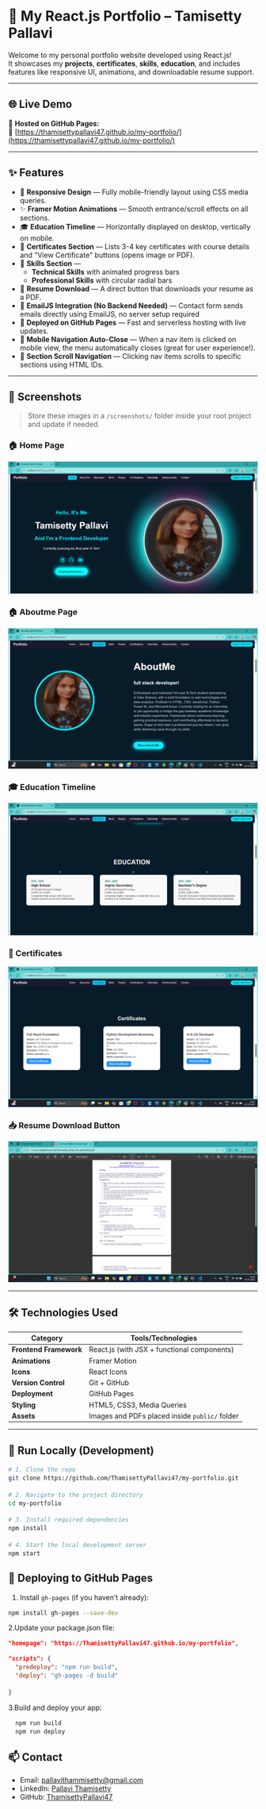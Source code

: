 # 💼 My React.js Portfolio – Tamisetty Pallavi

Welcome to my personal portfolio website developed using React.js!  
It showcases my **projects**, **certificates**, **skills**, **education**, and includes features like responsive UI, animations, and downloadable resume support.

---

## 🌐 Live Demo

🚀 **Hosted on GitHub Pages:**  
🔗 [https://thamisettypallavi47.github.io/my-portfolio/](https://thamisettypallavi47.github.io/my-portfolio/)

---

## ✨ Features

- 🔄 **Responsive Design** — Fully mobile-friendly layout using CSS media queries.
- ✨ **Framer Motion Animations** — Smooth entrance/scroll effects on all sections.
- 🎓 **Education Timeline** — Horizontally displayed on desktop, vertically on mobile.
- 📂 **Certificates Section** — Lists 3-4 key certificates with course details and "View Certificate" buttons (opens image or PDF).
- 🧰 **Skills Section** — 
  - **Technical Skills** with animated progress bars  
  - **Professional Skills** with circular radial bars
- 📜 **Resume Download** — A direct button that downloads your resume as a PDF.
- 📧 **EmailJS Integration (No Backend Needed)** — Contact form sends emails directly using EmailJS, no server setup required
- 📁 **Deployed on GitHub Pages** — Fast and serverless hosting with live updates.
- 📱 **Mobile Navigation Auto-Close** — When a nav item is clicked on mobile view, the menu automatically closes (great for user experience!).
- 🧭 **Section Scroll Navigation** — Clicking nav items scrolls to specific sections using HTML IDs.

---

## 📸 Screenshots

> Store these images in a `/screenshots/` folder inside your root project and update if needed.

### 🏠 Home Page
![Home](./screenshots/home.png)

### 🏠 Aboutme Page
![Aboutme](./screenshots/aboutme.png)

### 🎓 Education Timeline
![Education](./screenshots/education.png)

### 📜 Certificates
![Certificates](./screenshots/certificate.png)

### 📥 Resume Download Button
![Resume](./screenshots/resume.png)

---

## 🛠️ Technologies Used

| Category             | Tools/Technologies                     |
|----------------------|----------------------------------------|
| **Frontend Framework** | React.js (with JSX + functional components) |
| **Animations**       | Framer Motion                          |
| **Icons**            | React Icons                            |
| **Version Control**  | Git + GitHub                           |
| **Deployment**       | GitHub Pages                           |
| **Styling**          | HTML5, CSS3, Media Queries             |
| **Assets**           | Images and PDFs placed inside `public/` folder |

---

## 🧪 Run Locally (Development)

```bash
# 1. Clone the repo
git clone https://github.com/ThamisettyPallavi47/my-portfolio.git

# 2. Navigate to the project directory
cd my-portfolio

# 3. Install required dependencies
npm install

# 4. Start the local development server
npm start
```

## 🚀 Deploying to GitHub Pages
1. Install `gh-pages` (if you haven’t already):  

```bash
npm install gh-pages --save-dev
```
2.Update your package.json file:

```json
"homepage": "https://ThamisettyPallavi47.github.io/my-portfolio",
```
```json
"scripts": {
  "predeploy": "npm run build",
  "deploy": "gh-pages -d build"
  
}

```

3.Build and deploy your app:

```bash
  npm run build
  npm run deploy
```



## 📫 Contact

- Email: pallavithammisetty@gmail.com  
- LinkedIn: [Pallavi Thamisetty](https://linkedin.com/in/pallavithammisetty)  
- GitHub: [ThamisettyPallavi47](https://github.com/ThamisettyPallavi47)


